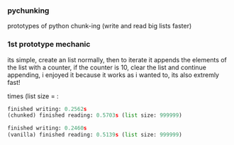 ### pychunking
prototypes of python chunk-ing (write and read big lists faster)

### 1st prototype mechanic
its simple, create an list normally, then to iterate it appends the elements of the list with a counter, if the counter is 10, clear the list and continue appending, i enjoyed it because it works as i wanted to, its also extremly fast!

times (list size = :
```py
finished writing: 0.2562s
(chunked) finished reading: 0.5703s (list size: 999999)

finished writing: 0.2460s
(vanilla) finished reading: 0.5139s (list size: 999999)
```
